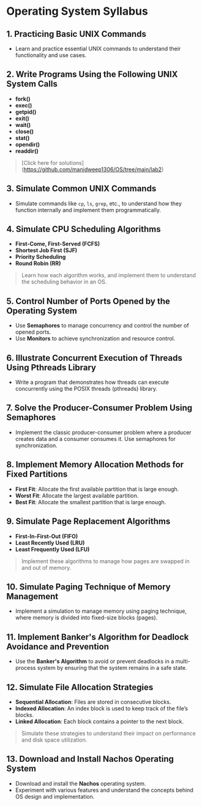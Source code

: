 # Operating System Syllabus

## 1. Practicing Basic UNIX Commands

- Learn and practice essential UNIX commands to understand their functionality and use cases.

## 2. Write Programs Using the Following UNIX System Calls

- **fork()**
- **exec()**
- **getpid()**
- **exit()**
- **wait()**
- **close()**
- **stat()**
- **opendir()**
- **readdir()**

> [Click here for solutions] (https://github.com/manidweep1306/OS/tree/main/lab2)

## 3. Simulate Common UNIX Commands

- Simulate commands like `cp`, `ls`, `grep`, etc., to understand how they function internally and implement them programmatically.

## 4. Simulate CPU Scheduling Algorithms

- **First-Come, First-Served (FCFS)**
- **Shortest Job First (SJF)**
- **Priority Scheduling**
- **Round Robin (RR)**

> Learn how each algorithm works, and implement them to understand the scheduling behavior in an OS.

## 5. Control Number of Ports Opened by the Operating System

- Use **Semaphores** to manage concurrency and control the number of opened ports.
- Use **Monitors** to achieve synchronization and resource control.

## 6. Illustrate Concurrent Execution of Threads Using Pthreads Library

- Write a program that demonstrates how threads can execute concurrently using the POSIX threads (pthreads) library.

## 7. Solve the Producer-Consumer Problem Using Semaphores

- Implement the classic producer-consumer problem where a producer creates data and a consumer consumes it. Use semaphores for synchronization.

## 8. Implement Memory Allocation Methods for Fixed Partitions

- **First Fit**: Allocate the first available partition that is large enough.
- **Worst Fit**: Allocate the largest available partition.
- **Best Fit**: Allocate the smallest partition that is large enough.

## 9. Simulate Page Replacement Algorithms

- **First-In-First-Out (FIFO)**
- **Least Recently Used (LRU)**
- **Least Frequently Used (LFU)**

> Implement these algorithms to manage how pages are swapped in and out of memory.

## 10. Simulate Paging Technique of Memory Management

- Implement a simulation to manage memory using paging technique, where memory is divided into fixed-size blocks (pages).

## 11. Implement Banker's Algorithm for Deadlock Avoidance and Prevention

- Use the **Banker's Algorithm** to avoid or prevent deadlocks in a multi-process system by ensuring that the system remains in a safe state.

## 12. Simulate File Allocation Strategies

- **Sequential Allocation**: Files are stored in consecutive blocks.
- **Indexed Allocation**: An index block is used to keep track of the file’s blocks.
- **Linked Allocation**: Each block contains a pointer to the next block.

> Simulate these strategies to understand their impact on performance and disk space utilization.

## 13. Download and Install Nachos Operating System

- Download and install the **Nachos** operating system.
- Experiment with various features and understand the concepts behind OS design and implementation.
